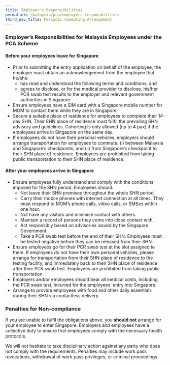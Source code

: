 ```yaml
---
title: Employer's Responsibilities
permalink: /malaysia/pca/employers-responsbilities
third_nav_title: Periodic Commuting Arrangement
---
```


### **Employer’s Responsibilities for Malaysia Employees under the PCA Scheme**

#### Before your employees leave for Singapore

- Prior to submitting the entry application on behalf of the employee, the employer must obtain an acknowledgement from the employee that he/she:
  - has read and understood the following terms and conditions; and
  - agrees to disclose, or for the medical provider to disclose, his/her PCR swab test results to the employer and relevant government authorities in Singapore.
- Ensure employees have a SIM card with a Singapore mobile number for MOM to contact them while they are in Singapore.
- Secure a suitable place of residence for employees to complete their 14-day SHN. Their SHN place of residence must fulfil the prevailing SHN advisory and guidelines. Cohorting is only allowed (up to 4 pax) if the employees arrive in Singapore on the same day.
- If employees do not have their personal vehicles, employers should arrange transportation for employees to commute: (i) between Malaysia and Singapore’s checkpoints; and (ii) from Singapore’s checkpoint to their SHN place of residence. Employees are prohibited from taking public transportation to their SHN place of residence.

#### After your employees arrive in Singapore

- Ensure employees fully understand and comply with the conditions imposed for the SHN period. Employees should:
  - Not leave their SHN premises throughout the whole SHN period.
  - Carry their mobile phones with internet connection at all times. They must respond to MOM’s phone calls, video calls, or SMSes within one hour.
  - Not have any visitors and minimise contact with others.
  - Maintain a record of persons they come into close contact with.
  - Act responsibly based on advisories issued by the Singapore Government.
  - Take a PCR swab test before the end of their SHN. Employees must be tested negative before they can be released from their SHN.
- Ensure employees go for their PCR swab test at the slot assigned to them. If employees do not have their own personal vehicles, please arrange for transportation from their SHN place of residence to the testing facility, and immediately back to their SHN place of residence after their PCR swab test. Employees are prohibited from taking public transportation.
- Employers and/or employees should bear all medical costs, including the PCR swab test, incurred for the employees’ entry into Singapore.
- Arrange to provide employees with food and other daily essentials during their SHN via contactless delivery.

### **Penalties for Non-compliance**

If you are unable to fulfil the obligations above, you **should not** arrange for your employee to enter Singapore. Employers and employees have a collective duty to ensure that employees comply with the necessary health protocols.

We will not hesitate to take disciplinary action against any party who does not comply with the requirements. Penalties may include work pass revocations, withdrawal of work pass privileges, or criminal proceedings.
